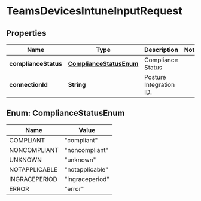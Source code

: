 

# TeamsDevicesIntuneInputRequest


## Properties

| Name | Type | Description | Notes |
|------------ | ------------- | ------------- | -------------|
|**complianceStatus** | [**ComplianceStatusEnum**](#ComplianceStatusEnum) | Compliance Status |  |
|**connectionId** | **String** | Posture Integration ID. |  |



## Enum: ComplianceStatusEnum

| Name | Value |
|---- | -----|
| COMPLIANT | &quot;compliant&quot; |
| NONCOMPLIANT | &quot;noncompliant&quot; |
| UNKNOWN | &quot;unknown&quot; |
| NOTAPPLICABLE | &quot;notapplicable&quot; |
| INGRACEPERIOD | &quot;ingraceperiod&quot; |
| ERROR | &quot;error&quot; |



